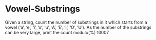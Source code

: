 # Vowel-Substrings
Given a string, count the number of substrings in it which starts from a vowel (‘a’, ‘e’, ‘i’, ‘o’, ‘u’, ‘A’, ‘E’, ‘I’, ‘O’, ‘U’).  As the number of the substrings can be very large, print the count modulo(%) 10007.
